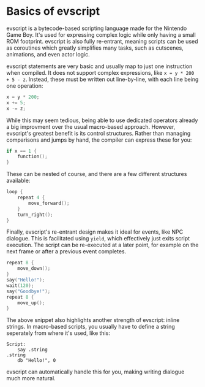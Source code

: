 # Basics of evscript

evscript is a bytecode-based scripting language made for the Nintendo Game Boy. It's used for expressing complex logic while only having a small ROM footprint. evscript is also fully re-entrant, meaning scripts can be used as coroutines which greatly simplifies many tasks, such as cutscenes, animations, and even actor logic.

evscript statements are very basic and usually map to just one instruction when compiled. It does not support complex expressions, like `x = y * 200 + 5 - z`. Instead, these must be written out line-by-line, with each line being one operation:

```c
x = y * 200;
x += 5;
x -= z;
```

While this may seem tedious, being able to use dedicated operators already a big improvment over the usual macro-based approach. However, evscript's greatest benefit is its control structures. Rather than managing comparisons and jumps by hand, the compiler can express these for you:

```c
if x == 1 {
	function();
}
```

These can be nested of course, and there are a few different structures available:

```c
loop {
	repeat 4 {
		move_forward();
	}
	turn_right();
}
```

Finally, evscript's re-entrant design makes it ideal for events, like NPC dialogue. This is facilitated using `yield`, which effectively just exits script execution. The script can be re-executed at a later point, for example on the next frame or after a previous event completes.

```c
repeat 8 {
	move_down();
}
say("Hello!");
wait(120);
say("Goodbye!");
repeat 8 {
	move_up();
}
```

The above snippet also highlights another strength of evscript: inline strings. In macro-based scripts, you usually have to define a string seperately from where it's used, like this:

```
Script:
    say .string
.string
    db "Hello!", 0
```

evscript can automatically handle this for you, making writing dialogue much more natural.
